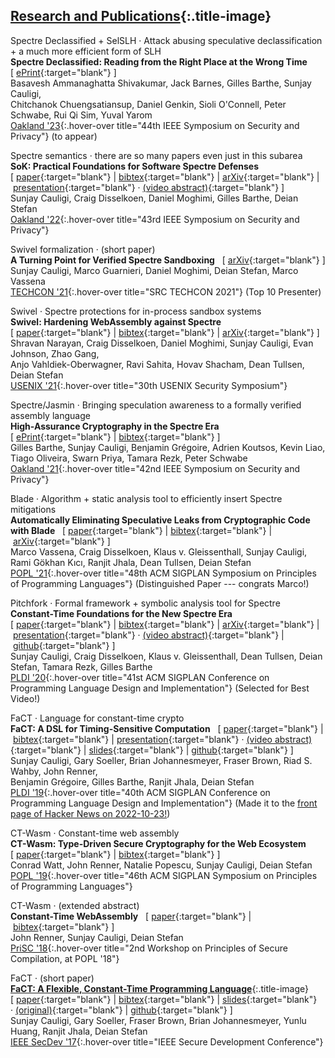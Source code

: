 <!-- generated by index.md.py -->

## [Research and Publications](reviews.html){:.title-image}


<span class="subtitle">Spectre Declassified + SelSLH</span> <span style="vertical-align: text-top;">&middot;</span>
                                     <span class="subsubtitle">Attack abusing speculative declassification + a much more efficient form of SLH</span>\
**Spectre Declassified: Reading from the Right Place at the Wrong Time** &nbsp; [&nbsp;[ePrint](https://eprint.iacr.org/2022/426.pdf){:target="blank"}&nbsp;]\
Basavesh Ammanaghatta Shivakumar, Jack Barnes, Gilles Barthe, Sunjay Cauligi, <br/>Chitchanok Chuengsatiansup, Daniel Genkin, Sioli O'Connell, Peter Schwabe, Rui Qi Sim, Yuval Yarom\
[Oakland \'23](https://www.ieee-security.org/TC/SP2023/){:.hover-over title="44th IEEE Symposium on Security and Privacy"} <span class="no-fullvenue">(to appear)</span>

<span class="subtitle">Spectre semantics</span> <span style="vertical-align: text-top;">&middot;</span>
                                     <span class="subsubtitle">there are so many papers even just in this subarea</span>\
**SoK: Practical Foundations for Software Spectre Defenses** &nbsp; [&nbsp;[paper](https://cseweb.ucsd.edu/~dstefan/pubs/cauligi:2022:sok.pdf){:target="blank"} \|&nbsp;[bibtex](https://cseweb.ucsd.edu/~dstefan/pubs/cauligi:2022:sok.bib){:target="blank"} \|&nbsp;[arXiv](https://arxiv.org/abs/2105.05801){:target="blank"} \|&nbsp;[presentation](https://www.youtube.com/watch?v=0ff1laPnbhE){:target="blank"} &middot;&nbsp;[(video abstract)](https://www.youtube.com/watch?v=5N0Ofhlw5ZM){:target="blank"}&nbsp;]\
Sunjay Cauligi, Craig Disselkoen, Daniel Moghimi, Gilles Barthe, Deian Stefan\
[Oakland \'22](https://www.ieee-security.org/TC/SP2022/program-papers.html){:.hover-over title="43rd IEEE Symposium on Security and Privacy"}

<span class="subtitle">Swivel formalization</span> <span style="vertical-align: text-top;">&middot;</span>
                                     <span class="subsubtitle">(short paper)</span>\
**A Turning Point for Verified Spectre Sandboxing** &nbsp; [&nbsp;[arXiv](https://arxiv.org/abs/2208.01548){:target="blank"}&nbsp;]\
Sunjay Cauligi, Marco Guarnieri, Daniel Moghimi, Deian Stefan, Marco Vassena\
[TECHCON \'21](#){:.hover-over title="SRC TECHCON 2021"} <span class="no-fullvenue">(Top 10 Presenter)</span>

<span class="subtitle">Swivel</span> <span style="vertical-align: text-top;">&middot;</span>
                                     <span class="subsubtitle">Spectre protections for in-process sandbox systems</span>\
**Swivel: Hardening WebAssembly against Spectre** &nbsp; [&nbsp;[paper](https://cseweb.ucsd.edu/~dstefan/pubs/narayan:2021:swivel.pdf){:target="blank"} \|&nbsp;[bibtex](https://cseweb.ucsd.edu/~dstefan/pubs/narayan:2021:swivel.bib){:target="blank"} \|&nbsp;[arXiv](https://arxiv.org/abs/2102.12730){:target="blank"}&nbsp;]\
Shravan Narayan, Craig Disselkoen, Daniel Moghimi, Sunjay Cauligi, Evan Johnson, Zhao Gang, <br/>Anjo Vahldiek-Oberwagner, Ravi Sahita, Hovav Shacham, Dean Tullsen, Deian Stefan\
[USENIX \'21](https://www.usenix.org/conference/usenixsecurity21/fall-accepted-papers){:.hover-over title="30th USENIX Security Symposium"}

<span class="subtitle">Spectre/Jasmin</span> <span style="vertical-align: text-top;">&middot;</span>
                                     <span class="subsubtitle">Bringing speculation awareness to a formally verified assembly language</span>\
**High-Assurance Cryptography in the Spectre Era** &nbsp; [&nbsp;[ePrint](https://eprint.iacr.org/2020/1104.pdf){:target="blank"} \|&nbsp;[bibtex](bibs/barthe:2021:high.bib){:target="blank"}&nbsp;]\
Gilles Barthe, Sunjay Cauligi, Benjamin Gr&eacute;goire, Adrien Koutsos, Kevin Liao, <br/>Tiago Oliveira, Swarn Priya, Tamara Rezk, Peter Schwabe\
[Oakland \'21](https://www.ieee-security.org/TC/SP2021/program-papers.html){:.hover-over title="42nd IEEE Symposium on Security and Privacy"}

<span class="subtitle">Blade</span> <span style="vertical-align: text-top;">&middot;</span>
                                     <span class="subsubtitle">Algorithm + static analysis tool to efficiently insert Spectre mitigations</span>\
**Automatically Eliminating Speculative Leaks from Cryptographic Code with Blade** &nbsp; [&nbsp;[paper](https://cseweb.ucsd.edu/~dstefan/pubs/vassena:2021:blade.pdf){:target="blank"} \|&nbsp;[bibtex](https://cseweb.ucsd.edu/~dstefan/pubs/vassena:2021:blade.bib){:target="blank"} \|&nbsp;[arXiv](https://arxiv.org/abs/2005.00294){:target="blank"}&nbsp;]\
Marco Vassena, Craig Disselkoen, Klaus v. Gleissenthall, Sunjay Cauligi, <br/>Rami Gökhan Kıcı, Ranjit Jhala, Dean Tullsen, Deian Stefan\
[POPL \'21](https://popl21.sigplan.org/track/POPL-2021-research-papers#event-overview){:.hover-over title="48th ACM SIGPLAN Symposium on Principles of Programming Languages"} <span class="no-fullvenue">(Distinguished Paper --- congrats Marco!)</span>

<span class="subtitle">Pitchfork</span> <span style="vertical-align: text-top;">&middot;</span>
                                     <span class="subsubtitle">Formal framework + symbolic analysis tool for Spectre</span>\
**Constant-Time Foundations for the New Spectre Era** &nbsp; [&nbsp;[paper](https://cseweb.ucsd.edu/~dstefan/pubs/cauligi:2020:ct-foundations.pdf){:target="blank"} \|&nbsp;[bibtex](https://cseweb.ucsd.edu/~dstefan/pubs/cauligi:2020:ct-foundations.bib){:target="blank"} \|&nbsp;[arXiv](https://arxiv.org/abs/1910.01755){:target="blank"} \|&nbsp;[presentation](https://www.youtube.com/watch?v=iLjbMNEynY8){:target="blank"} &middot;&nbsp;[(video abstract)](https://www.youtube.com/watch?v=wdESrFEAo8Y){:target="blank"} \|&nbsp;[github](https://github.com/PLSysSec/pitchfork-angr){:target="blank"}&nbsp;]\
Sunjay Cauligi, Craig Disselkoen, Klaus v. Gleissenthall, Dean Tullsen, Deian Stefan, Tamara Rezk, Gilles Barthe\
[PLDI \'20](https://pldi20.sigplan.org/track/pldi-2020-papers#event-overview){:.hover-over title="41st ACM SIGPLAN Conference on Programming Language Design and Implementation"} <span class="no-fullvenue">(Selected for Best Video!)</span>

<span class="subtitle">FaCT</span> <span style="vertical-align: text-top;">&middot;</span>
                                     <span class="subsubtitle">Language for constant-time crypto</span>\
**FaCT: A DSL for Timing-Sensitive Computation** &nbsp; [&nbsp;[paper](https://cseweb.ucsd.edu/~dstefan/pubs/cauligi:2019:fact.pdf){:target="blank"} \|&nbsp;[bibtex](https://cseweb.ucsd.edu/~dstefan/pubs/cauligi:2019:fact.bib){:target="blank"} \|&nbsp;[presentation](https://www.youtube.com/watch?v=DRPdQk_Uqeo){:target="blank"} &middot;&nbsp;[(video abstract)](https://www.youtube.com/watch?v=dSPZ0hm-XVU){:target="blank"} \|&nbsp;[slides](slides/FaCT_PLDI19.pdf){:target="blank"} \|&nbsp;[github](https://github.com/PLSysSec/FaCT){:target="blank"}&nbsp;]\
Sunjay Cauligi, Gary Soeller, Brian Johannesmeyer, Fraser Brown, Riad S. Wahby, John Renner, <br/>Benjamin Gr&eacute;goire, Gilles Barthe, Ranjit Jhala, Deian Stefan\
[PLDI \'19](https://pldi19.sigplan.org/track/pldi-2019-papers#event-overview){:.hover-over title="40th ACM SIGPLAN Conference on Programming Language Design and Implementation"} <span class="no-fullvenue">(Made it to the [front page of Hacker News on 2022-10-23!](https://news.ycombinator.com/front?day=2022-10-23#33308037))</span>

<span class="subtitle">CT-Wasm</span> <span style="vertical-align: text-top;">&middot;</span>
                                     <span class="subsubtitle">Constant-time web assembly</span>\
**CT-Wasm: Type-Driven Secure Cryptography for the Web Ecosystem** &nbsp; [&nbsp;[paper](https://cseweb.ucsd.edu/~dstefan/pubs/watt:2019:ct-wasm.pdf){:target="blank"} \|&nbsp;[bibtex](https://cseweb.ucsd.edu/~dstefan/pubs/watt:2019:ct-wasm.bib){:target="blank"}&nbsp;]\
Conrad Watt, John Renner, Natalie Popescu, Sunjay Cauligi, Deian Stefan\
[POPL \'19](https://popl19.sigplan.org/track/POPL-2019-Research-Papers?#event-overview){:.hover-over title="46th ACM SIGPLAN Symposium on Principles of Programming Languages"}

<span class="subtitle">CT-Wasm</span> <span style="vertical-align: text-top;">&middot;</span>
                                     <span class="subsubtitle">(extended abstract)</span>\
**Constant-Time WebAssembly** &nbsp; [&nbsp;[paper](https://cseweb.ucsd.edu/~dstefan/pubs/renner:2018:ct-wasm.pdf){:target="blank"} \|&nbsp;[bibtex](https://cseweb.ucsd.edu/~dstefan/pubs/renner:2018:ct-wasm.bib){:target="blank"}&nbsp;]\
John Renner, Sunjay Cauligi, Deian Stefan\
[PriSC \'18](https://popl18.sigplan.org/track/prisc-2018#program){:.hover-over title="2nd Workshop on Principles of Secure Compilation, at POPL '18"}

<span class="subtitle">FaCT</span> <span style="vertical-align: text-top;">&middot;</span>
                                     <span class="subsubtitle">(short paper)</span>\
[**FaCT: A Flexible, Constant-Time Programming Language**](images/fact_tree.png){:.title-image} &nbsp; [&nbsp;[paper](https://cseweb.ucsd.edu/~dstefan/pubs/cauligi:2017:fact.pdf){:target="blank"} \|&nbsp;[bibtex](https://cseweb.ucsd.edu/~dstefan/pubs/cauligi:2017:fact.bib){:target="blank"} \|&nbsp;[slides](slides/FaCT_Strange_Loop18.pdf){:target="blank"} &middot;&nbsp;[(original)](slides/FaCT_SecDev17_without_animations.pdf){:target="blank"} \|&nbsp;[github](https://github.com/PLSysSec/FaCT){:target="blank"}&nbsp;]\
Sunjay Cauligi, Gary Soeller, Fraser Brown, Brian Johannesmeyer, Yunlu Huang, Ranjit Jhala, Deian Stefan\
[IEEE SecDev \'17](https://secdev.ieee.org/2017/agenda/){:.hover-over title="IEEE Secure Development Conference"}

